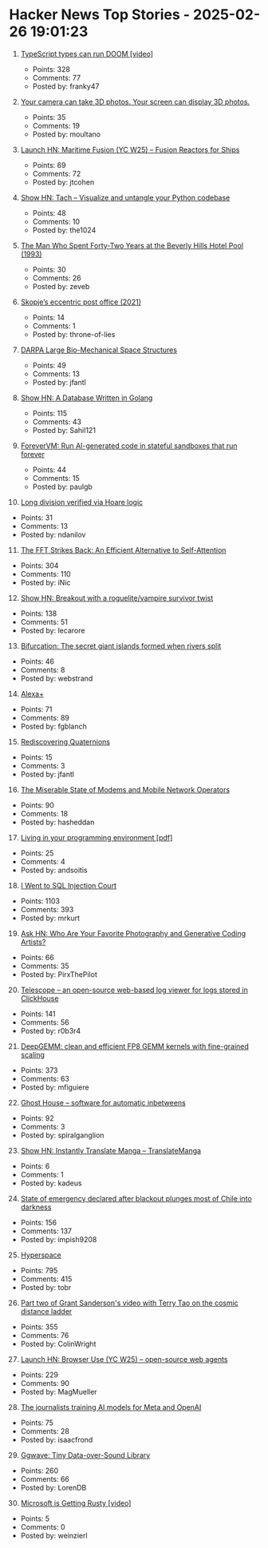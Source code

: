 # Hacker News Top Stories - 2025-02-26 19:01:23

1. [TypeScript types can run DOOM [video]](https://www.youtube.com/watch?v=0mCsluv5FXA)
   - Points: 328
   - Comments: 77
   - Posted by: franky47

2. [Your camera can take 3D photos. Your screen can display 3D photos.](https://moultano.wordpress.com/2025/02/24/you-should-make-cross-views/)
   - Points: 35
   - Comments: 19
   - Posted by: moultano

3. [Launch HN: Maritime Fusion (YC W25) – Fusion Reactors for Ships](undefined)
   - Points: 69
   - Comments: 72
   - Posted by: jtcohen

4. [Show HN: Tach – Visualize and untangle your Python codebase](https://github.com/gauge-sh/tach)
   - Points: 48
   - Comments: 10
   - Posted by: the1024

5. [The Man Who Spent Forty-Two Years at the Beverly Hills Hotel Pool (1993)](https://www.newyorker.com/magazine/1993/02/22/beverly-hills-hotel-paradise-lost)
   - Points: 30
   - Comments: 26
   - Posted by: zeveb

6. [Skopje’s eccentric post office (2021)](https://www.new-east-archive.org/articles/show/12963/concrete-ideas-skopje-central-post-office-modernist-brutalism-demolition-architecture-north-macedonia)
   - Points: 14
   - Comments: 1
   - Posted by: throne-of-lies

7. [DARPA Large Bio-Mechanical Space Structures](https://sam.gov/opp/49c9fac62ef249f19cda8b436a095d3b/view)
   - Points: 49
   - Comments: 13
   - Posted by: jfantl

8. [Show HN: A Database Written in Golang](https://github.com/Sahilb315/AtomixDB)
   - Points: 115
   - Comments: 43
   - Posted by: Sahil121

9. [ForeverVM: Run AI-generated code in stateful sandboxes that run forever](https://forevervm.com/)
   - Points: 44
   - Comments: 15
   - Posted by: paulgb

10. [Long division verified via Hoare logic](https://www.cofault.com/2025/02/long-story-of-division.html)
   - Points: 31
   - Comments: 13
   - Posted by: ndanilov

11. [The FFT Strikes Back: An Efficient Alternative to Self-Attention](https://arxiv.org/abs/2502.18394)
   - Points: 304
   - Comments: 110
   - Posted by: iNic

12. [Show HN: Breakout with a roguelite/vampire survivor twist](https://breakout.lecaro.me/)
   - Points: 138
   - Comments: 51
   - Posted by: lecarore

13. [Bifurcation: The secret giant islands formed when rivers split](https://starkeycomics.com/2021/06/10/bifurcation-the-secret-giant-islands-formed-when-rivers-split/)
   - Points: 46
   - Comments: 8
   - Posted by: webstrand

14. [Alexa+](https://www.aboutamazon.com/news/devices/new-alexa-generative-artificial-intelligence)
   - Points: 71
   - Comments: 89
   - Posted by: fgblanch

15. [Rediscovering Quaternions](https://jasonfantl.com/posts/Space-of-3D-Rotations/)
   - Points: 15
   - Comments: 3
   - Posted by: jfantl

16. [The Miserable State of Modems and Mobile Network Operators](https://blog.golioth.io/the-miserable-state-of-modems-and-mobile-network-operators/)
   - Points: 90
   - Comments: 18
   - Posted by: hasheddan

17. [Living in your programming environment [pdf]](https://www.hpi.uni-potsdam.de/hirschfeld/publications/media/ReinLinckeRamsonMattisHirschfeld_2017_LivingInYourProgrammingEnvironmentTowardsAnEnvironmentForExploratoryAdaptationsOfProductivityTools_AcmDL.pdf)
   - Points: 25
   - Comments: 4
   - Posted by: andsoitis

18. [I Went to SQL Injection Court](https://sockpuppet.org/blog/2025/02/09/fixing-illinois-foia/)
   - Points: 1103
   - Comments: 393
   - Posted by: mrkurt

19. [Ask HN: Who Are Your Favorite Photography and Generative Coding Artists?](undefined)
   - Points: 66
   - Comments: 35
   - Posted by: PirxThePilot

20. [Telescope – an open-source web-based log viewer for logs stored in ClickHouse](https://github.com/iamtelescope/telescope)
   - Points: 141
   - Comments: 56
   - Posted by: r0b3r4

21. [DeepGEMM: clean and efficient FP8 GEMM kernels with fine-grained scaling](https://github.com/deepseek-ai/DeepGEMM)
   - Points: 373
   - Comments: 63
   - Posted by: mfiguiere

22. [Ghost House – software for automatic inbetweens](https://www.tedwiggin.com/MIMT.html)
   - Points: 92
   - Comments: 3
   - Posted by: spiralganglion

23. [Show HN: Instantly Translate Manga – TranslateManga](https://translatemanga.net/en)
   - Points: 6
   - Comments: 1
   - Posted by: kadeus

24. [State of emergency declared after blackout plunges most of Chile into darkness](https://www.cnn.com/2025/02/25/americas/chile-blackout-14-regions-intl-latam/index.html)
   - Points: 156
   - Comments: 137
   - Posted by: impish9208

25. [Hyperspace](https://hypercritical.co/2025/02/25/hyperspace)
   - Points: 795
   - Comments: 415
   - Posted by: tobr

26. [Part two of Grant Sanderson's video with Terry Tao on the cosmic distance ladder](https://mathstodon.xyz/@tao/114054291471216181)
   - Points: 355
   - Comments: 76
   - Posted by: ColinWright

27. [Launch HN: Browser Use (YC W25) – open-source web agents](https://github.com/browser-use/browser-use)
   - Points: 229
   - Comments: 90
   - Posted by: MagMueller

28. [The journalists training AI models for Meta and OpenAI](https://www.niemanlab.org/2025/02/meet-the-journalists-training-ai-models-for-meta-and-openai/)
   - Points: 75
   - Comments: 28
   - Posted by: isaacfrond

29. [Ggwave: Tiny Data-over-Sound Library](https://github.com/ggerganov/ggwave)
   - Points: 260
   - Comments: 66
   - Posted by: LorenDB

30. [Microsoft is Getting Rusty [video]](https://www.youtube.com/watch?v=1VgptLwP588)
   - Points: 5
   - Comments: 0
   - Posted by: weinzierl

